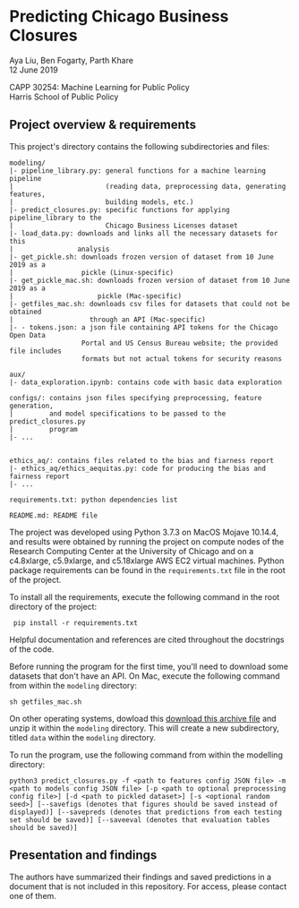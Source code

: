 # Predicting Chicago Business Closures

Aya Liu, Ben Fogarty, Parth Khare  
12 June 2019  

CAPP 30254: Machine Learning for Public Policy  
Harris School of Public Policy  

## Project overview & requirements

This project's directory contains the following subdirectories and files:

```
modeling/
|- pipeline_library.py: general functions for a machine learning pipeline
|                       (reading data, preprocessing data, generating features,
|                       building models, etc.)
|- predict_closures.py: specific functions for applying pipeline_library to the
|                       Chicago Business Licenses dataset
|- load_data.py: downloads and links all the necessary datasets for this
|                analysis    
|- get_pickle.sh: downloads frozen version of dataset from 10 June 2019 as a
|                 pickle (Linux-specific)
|- get_pickle_mac.sh: downloads frozen version of dataset from 10 June 2019 as a
|                     pickle (Mac-specific)
|- getfiles_mac.sh: downloads csv files for datasets that could not be obtained
|                   through an API (Mac-specific)
|- - tokens.json: a json file containing API tokens for the Chicago Open Data
                  Portal and US Census Bureau website; the provided file includes
                  formats but not actual tokens for security reasons 

aux/
|- data_exploration.ipynb: contains code with basic data exploration

configs/: contains json files specifying preprocessing, feature generation,
|         and model specifications to be passed to the predict_closures.py
|         program  
|- ...


ethics_aq/: contains files related to the bias and fiarness report
|- ethics_aq/ethics_aequitas.py: code for producing the bias and fairness report  
|- ...

requirements.txt: python dependencies list

README.md: README file
```

The project was developed using Python 3.7.3 on MacOS Mojave 10.14.4, and
results were obtained by running the project on compute nodes of the Research
Computing Center at the University of Chicago and on a c4.8xlarge, c5.9xlarge,
and c5.18xlarge AWS EC2 virtual machines. Python package requirements can be
found in the `requirements.txt` file in the root of the project.

To install all the requirements, execute the following command in the root directory
of the project:

```
 pip install -r requirements.txt 
 ```

Helpful documentation and references are cited throughout the docstrings of the
code.

Before running the program for the first time, you'll need to download some datasets
that don't have an API. On Mac, execute the following command from within the
`modeling` directory:

```
sh getfiles_mac.sh
```

On other operating systems, dowload this
[download this archive file](https://uchicago.box.com/shared/static/cgwx1a1e3r0jz48knpy8mymg5etlzdji.zip)
and unzip it within the `modeling` directory. This will create a new subdirectory,
titled `data` within the `modeling` directory.

To run the program, use the following command from within the modelling directory:
```
python3 predict_closures.py -f <path to features config JSON file> -m <path to models config JSON file> [-p <path to optional preprocessing config file>] [-d <path to pickled dataset>] [-s <optional random seed>] [--savefigs (denotes that figures should be saved instead of displayed)] [--savepreds (denotes that predictions from each testing set should be saved)] [--saveeval (denotes that evaluation tables should be saved)]
```

## Presentation and findings

The authors have summarized their findings and saved predictions in a document that
is not included in this repository. For access, please contact one of them.
